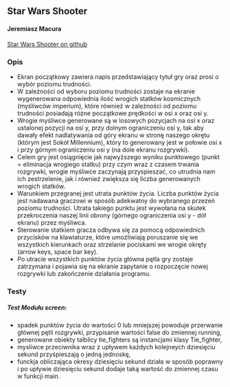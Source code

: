 <!-- Heading -->
## Star Wars Shooter
<!-- Links -->
#### Jeremiasz Macura
[Star Wars Shooter on github](https://github.com/Jeremiaszmacura/pygame_star_wars_projekt)
### Opis
<!-- UL -->
* Ekran początkowy zawiera napis przedstawiający tytuł gry oraz prosi o wybór poziomu trudności.
* W zależności od wyboru poziomu trudności zostaje na ekranie wygenerowana odpowiednia ilość wrogich statków kosmicznych (myśliwców imperium), które również w zależności od poziomu trudności posiadają różne początkowe prędkości w osi x oraz osi y.
* Wrogie myśliwce generowane są w losowych pozycjach na osi x oraz ustalonej pozycji na osi y, przy dolnym ograniczeniu osi y, tak aby dawały efekt nadlatywania od góry ekranu w stronę naszego okrętu (którym jest Sokół Millennium), który to generowany jest w połowie osi x i przy górnym ograniczeniu osi y (na dole ekranu rozgrywki).
* Celem gry jest osiągnięcie jak najwyższego wyniku punktowego (punkt = eliminacja wrogiego statku) przy czym wraz z czasem trwania rozgrywki, wrogie myśliwce zaczynają przyspieszać, co utrudnia nam ich zestrzelenie, jak i również zwiększa się liczba generowanych wrogich statków.
* Warunkiem przegranej jest utrata punktów życia. Liczba punktów życia jest nadawana graczowi w sposób adekwatny do wybranego przezeń poziomu trudności. Utrata takiego punktu jest wywołana na skutek przekroczenia naszej linii obrony (górnego ograniczenia osi y - dół ekranu) przez myśliwca.
* Sterowanie statkiem gracza odbywa się za pomocą odpowiednich przycisków na klawiaturze, które umożliwiają poruszanie się we wszystkich kierunkach oraz strzelanie pociskami we wrogie okręty (arrow keys, space bar key).
* Po utracie wszystkich punktów życia główna pętla gry zostaje zatrzymana i pojawia się na ekranie zapytanie o rozpoczęcie nowej rozgrywki lub zakończenie działania programu.
### Testy
<!-- UL-->
##### Test Modułu screen:
* spadek punktów życia do wartości 0 lub mniejszej powoduje przerwanie głównej pętli rozgrywki, przypisanie wartości false do zmiennej running,
* generowane obiekty talblicy tie_fighters są instancjami klasy Tie_fighter,
* mysliwce przeciwnika wraz z upływem każdych kolejneych dziesięciu sekund przyśpieszają o jedną jednoskę,
* funckja obliczająca okresy dziesięciu sekund działa w sposób poprawny i po upływie dziesięciu sekund dodaje taką wartość do zmiennej czasu w funkcji main.
